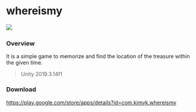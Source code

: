 # whereismy

<img src="./스크린샷 2023-02-15 오전 10.59.21.png" />


### Overview  

It is a simple game to memorize and find the location of the treasure within the given time.


> Unity 2019.3.14f1

### Download 

https://play.google.com/store/apps/details?id=com.kimyk.whereismy
